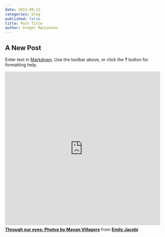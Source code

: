 ```yaml
---
date: 2013-09-12
categories: blog
published: false
title: Post Title
author: Gregor MacLennan
---
```


## A New Post

Enter text in [Markdown](http://daringfireball.net/projects/markdown/). Use the toolbar above, or click the **?** button for formatting help.


<iframe src="https://www.slideshare.net/slideshow/embed_code/13064340" width="100%" height="500px" frameborder="0" marginwidth="0" marginheight="0" scrolling="no" style="border:1px solid #CCC;border-width:1px 1px 0;margin-bottom:5px" allowfullscreen webkitallowfullscreen mozallowfullscreen> </iframe> <div style="margin-bottom:5px"> <strong> <a href="https://www.slideshare.net/emjacobi/through-our-eyes-photos-by-mayan-villagers" title="Through our eyes: Photos by Mayan Villagers" target="_blank">Through our eyes: Photos by Mayan Villagers</a> </strong> from <strong><a href="https://www.slideshare.net/emjacobi" target="_blank">Emily Jacobi</a></strong> </div>
